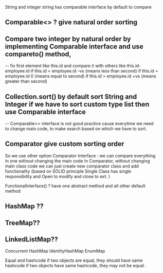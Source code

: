String and integer string has comparable interface by default to compare 
## Comparable<> ? give natural order sorting
## Compare two integer by natural order by implementing Comparable interface and use compareto() method, 
-- fix first element like this.id and compare it with others like this.id- employee.id
   if this.id < employee.id  -vs (means less than second)
   if this.id = employee.id  0 (means equal to second)
   if this.id > employee.id  +vs (means greater than second)

## Collection.sort() by default sort String and Integer if we have to sort custom type list then use Comparable interface
-- Comparable<> interface is not good practice cause everytime we need to change main code, to make search based on which we have to sort.

## Comparator give custom sorting order
So we use other option
Comparator Interface : we can compare everything in one without changing the main code
In Comparator, without changing main class code we can just create new comparator class and add functionality
(based on SOLID principle Single Class has single responsibility and Open to modify and close to ext. )

FunctionalInterface() ?
have one abstract method and all other default method

## HashMap ??
## TreeMap??
## LinkedListMap??
Concurrent HashMap
IdentityHashMap
EnumMap

Equal and hashcode
if two objects are equal, they should have same hashcode
if two objects have same hashcode, they may not be equal .


